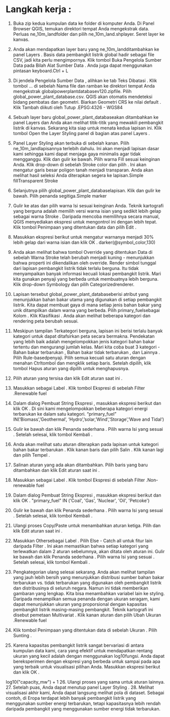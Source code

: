 # Langkah kerja : 
1.	Buka zip kedua kumpulan data ke folder di komputer Anda. Di Panel Browser QGIS, temukan direktori tempat Anda mengekstrak data. Perluas ne_10m_landfolder dan pilih ne_10m_land.shplayer. Seret layer ke kanvas.
2.	Anda akan mendapatkan layer baru yang ne_10m_landditambahkan ke panel Layers . Basis data pembangkit listrik global hadir sebagai file CSV, jadi kita perlu mengimpornya. Klik tombol Buka Pengelola Sumber Data pada Bilah Alat Sumber Data . Anda juga dapat menggunakan pintasan keyboard.Ctrl + L
3.	Di jendela Pengelola Sumber Data , alihkan ke tab Teks Dibatasi . Klik tombol … di sebelah Nama file dan ramban ke direktori tempat Anda mengekstrak globalpowerplantdatabasev120.zipfile. Pilih global_power_plant_database.csv. QGIS akan otomatis mendeteksi bidang pembatas dan geometri. Biarkan Geometri CRS ke nilai default . Klik Tambah diikuti oleh Tutup .EPSG:4326 - WGS84
4.	Sebuah layer baru global_power_plant_databaseakan ditambahkan ke panel Layers dan Anda akan melihat titik-titik yang mewakili pembangkit listrik di kanvas. Sekarang kita siap untuk menata kedua lapisan ini. Klik tombol Open the Layer Styling panel di bagian atas panel Layers .
5.	Panel Layer Styling akan terbuka di sebelah kanan. Pilih ne_10m_landlapisannya terlebih dahulu. Ini akan menjadi lapisan dasar kami sehingga kami dapat menjaga gaya minimalis agar tidak mengganggu. Klik dan gulir ke bawah. Pilih warna Fill sesuai keinginan Anda. Klik drop-down di sebelah Stroke color dan pilih . Ini akan mengatur garis besar poligon tanah menjadi transparan. Anda akan melihat hasil seleksi Anda diterapkan segera ke lapisan.Simple fillTransparent Stroke
6.	Selanjutnya pilih global_power_plant_databaselapisan. Klik dan gulir ke bawah. Pilih penanda segitiga.Simple marker
7.	Gulir ke atas dan pilih warna Isi sesuai keinginan Anda. Teknik kartografi yang berguna adalah memilih versi warna isian yang sedikit lebih gelap sebagai warna Stroke . Daripada mencoba memilihnya secara manual, QGIS menyediakan ekspresi untuk mengontrol ini dengan lebih tepat. Klik tombol Penimpaan yang ditentukan data dan pilih Edit .
8.	Masukkan ekspresi berikut untuk mengatur warnanya menjadi 30% lebih gelap dari warna isian dan klik OK .
darker(@symbol_color,130)

9.	Anda akan melihat bahwa tombol Override yang ditentukan Data di sebelah Warna Stroke telah berubah menjadi kuning - menunjukkan bahwa properti ini dikendalikan oleh override. Render simbol tunggal dari lapisan pembangkit listrik tidak terlalu berguna. Itu tidak menyampaikan banyak informasi kecuali lokasi pembangkit listrik. Mari kita gunakan penyaji yang berbeda untuk membuatnya lebih berguna. Klik drop-down Symbology dan pilih Categorizedrenderer.
10.	Lapisan tersebut global_power_plant_databaseberisi atribut yang menunjukkan bahan bakar utama yang digunakan di setiap pembangkit listrik. Kita dapat membuat gaya di mana setiap jenis bahan bakar yang unik ditampilkan dalam warna yang berbeda. Pilih primary_fuelsebagai Kolom . Klik Klasifikasi . Anda akan melihat beberapa kategori dan rendering peta berubah sesuai.
11.	Meskipun tampilan Terkategori berguna, lapisan ini berisi terlalu banyak kategori untuk dapat ditafsirkan peta secara bermakna. Pendekatan yang lebih baik adalah mengelompokkan jenis kategori bahan bakar tertentu dan mengurangi jumlah kelas. Mari kita coba buat 3 kategori - Bahan bakar terbarukan , Bahan bakar tidak terbarukan , dan Lainnya . Pilih Rule-basedpenyaji. Pilih semua kecuali satu aturan dengan menahan Ctrltombol dan mengklik setiap baris. Setelah dipilih, klik tombol Hapus aturan yang dipilih untuk menghapusnya.
12.	Pilih aturan yang tersisa dan klik Edit aturan saat ini .
13.	Masukkan sebagai Label . Klik tombol Ekspresi di sebelah Filter .Renewable fuel
14.	Dalam dialog Pembuat String Ekspresi , masukkan ekspresi berikut dan klik OK . Di sini kami mengelompokkan beberapa kategori energi terbarukan ke dalam satu kategori.
“primary_fuel” IN(‘Biomass’,’Geothermal’, ‘Hydro’,’solar,’Wind’,’Storage’,’Wave and Tidal’)
15.	Gulir ke bawah dan klik Penanda sederhana . Pilih warna Isi yang sesuai . Setelah selesai, klik tombol Kembali .
16.	Anda akan melihat satu aturan diterapkan pada lapisan untuk kategori bahan bakar terbarukan . Klik kanan baris dan pilih Salin . Klik kanan lagi dan pilih Tempel .
17.	Salinan aturan yang ada akan ditambahkan. Pilih baris yang baru ditambahkan dan klik Edit aturan saat ini .
18.	Masukkan sebagai Label . Klik tombol Ekspresi di sebelah Filter .Non-renewable fuel
19.	Dalam dialog Pembuat String Ekspresi , masukkan ekspresi berikut dan klik OK .
"primary_fuel" IN ('Coal', 'Gas', 'Nuclear', 'Oil', 'Petcoke')
20.	Gulir ke bawah dan klik Penanda sederhana . Pilih warna Isi yang sesuai . Setelah selesai, klik tombol Kembali .
21.	Ulangi proses Copy/Paste untuk menambahkan aturan ketiga. Pilih dan klik Edit aturan saat ini .
22.	Masukkan Othersebagai Label . Pilih Else - Catch all untuk fitur lain daripada Filter . Ini akan memastikan bahwa setiap kategori yang terlewatkan dalam 2 aturan sebelumnya, akan ditata oleh aturan ini. Gulir ke bawah dan klik Penanda sederhana . Pilih warna Isi yang sesuai . Setelah selesai, klik tombol Kembali .
23.	Pengkategorian ulang selesai sekarang. Anda akan melihat tampilan yang jauh lebih bersih yang menunjukkan distribusi sumber bahan bakar terbarukan vs. tidak terbarukan yang digunakan oleh pembangkit listrik dan distribusinya di seluruh negara. Namun ini tidak memberikan gambaran yang lengkap. Kita bisa menambahkan variabel lain ke styling. Daripada menampilkan semua penanda dengan ukuran seragam, kami dapat menunjukkan ukuran yang proporsional dengan kapasitas pembangkit listrik masing-masing pembangkit. Teknik kartografi ini disebut pemetaan Multivariat . Klik kanan aturan dan pilih Ubah Ukuran .Renewable fuel
24.	Klik tombol Penimpaan yang ditentukan data di sebelah Ukuran . Pilih Sunting .
25.	Karena kapasitas pembangkit listrik sangat bervariasi di antara kumpulan data kami, cara yang efektif untuk mendapatkan rentang ukuran yang kecil adalah dengan menggunakan log10fungsi. Anda dapat bereksperimen dengan ekspresi yang berbeda untuk sampai pada apa yang terbaik untuk visualisasi pilihan Anda. Masukkan ekspresi berikut dan klik OK .

log10("capacity_mw") + 1
26.	Ulangi proses yang sama untuk aturan lainnya.
27.	Setelah puas, Anda dapat menutup panel Layer Styling .
28.	Melihat visualisasi akhir kami, Anda dapat langsung melihat pola di dataset. Sebagai contoh, di Eropa terdapat lebih banyak pembangkit listrik yang menggunakan sumber energi terbarukan, tetapi kapasitasnya lebih rendah daripada pembangkit yang menggunakan sumber energi tidak terbarukan.
 
